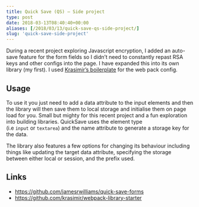 ```yaml
---
title: Quick Save (QS) – Side project
type: post
date: 2018-03-13T08:40:40+00:00
aliases: [/2018/03/13/quick-save-qs-side-project/]
slug: 'quick-save-side-project'
---
```

During a recent project exploring Javascript encryption, I added an auto-save feature for the form fields so I didn&#8217;t need to constantly repast RSA keys and other configs into the page. I have expanded this into its own library (my first). I used [Krasimir&#8217;s boilerplate][1] for the web pack config.

## Usage

To use it you just need to add a data attribute to the input elements and then the library will then save them to local storage and initialise them on page load for you. Small but mighty for this recent project and a fun exploration into building libraries. QuickSave uses the element type (i.e `input` or `textarea`) and the name attribute to generate a storage key for the data.

The library also features a few options for changing its behaviour including things like updating the target data attribute, specifying the storage between either local or session, and the prefix used.

## Links

  * <https://github.com/jamesrwilliams/quick-save-forms>
  * <https://github.com/krasimir/webpack-library-starter>

 [1]: https://github.com/krasimir/webpack-library-starter
